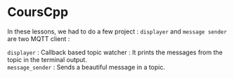 # CoursCpp

In these lessons, we had to do a few project : 
`displayer` and `message sender` are two MQTT client :


  `displayer` : Callback based topic watcher : It prints the messages from the topic in the terminal output. \
  `message_sender` : Sends a beautiful message in a topic.
